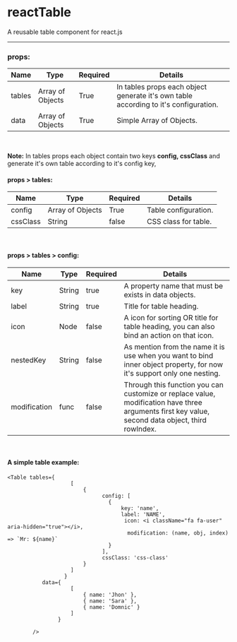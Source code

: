 # reactTable
A reusable table component for react.js

___

### props:

| Name | Type | Required | Details |
| ---- | ---- | -------- | ------- |
| tables | Array of Objects | True | In tables props each object generate it's own table according to it's configuration. |
| data | Array of Objects | True | Simple Array of Objects. |
<br />


**Note:** In tables props each object contain two keys **config, cssClass** and generate it's own table according to it's config key, 

#### props > tables:
| Name | Type | Required | Details |
| ---- | ---- | -------- | ------- |
| config | Array of Objects | True | Table configuration. |
| cssClass | String | false | CSS class for table. |
<br />

#### props > tables > config:

| Name | Type | Required | Details |
| ---- | ---- | -------- | ------- |
| key | String | true | A property name that must be exists in data objects. |
| label | String | true | Title for table heading. |
| icon | Node | false | A icon for sorting OR title for table heading, you can also bind an action on that icon. |
| nestedKey | String | false | As mention from the name it is use when you want to bind inner object property, for now it's support only one nesting. |
| modification | func | false | Through this function you can customize or replace value, modification have three arguments first key value, second data object, third rowIndex. |
<br />

#### A simple table example: 
```
<Table tables={
                    [
                        {
                              config: [
                                {
                                    key: 'name',
                                    label: 'NAME',
                                     icon: <i className="fa fa-user" aria-hidden="true"></i>,
                                      modification: (name, obj, index) => `Mr: ${name}`
                                }
                              ],
                              cssClass: 'css-class'
                        }
                    ]
                  }
           data={
                    [
                        { name: 'Jhon' },
                        { name: 'Sara' },
                        { name: 'Domnic' }
                    ] 
                }

        />       
```
